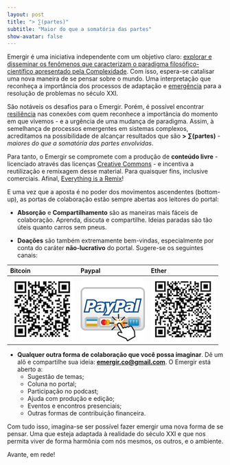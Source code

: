 ```yaml
---
layout: post
title: "> ∑(partes)"
subtitle: "Maior do que a somatória das partes"
show-avatar: false
---
```


Emergir é uma iniciativa independente com um objetivo claro: [explorar e disseminar os fenômenos que caracterizam o paradigma filosófico-científico apresentado pela Complexidade](https://emergir.github.io/2017-10-16-Por-que-Emergir/). Com isso, espera-se catalisar uma nova maneira de se pensar sobre o mundo. Uma interpretação que reconheça a importância dos processos de adaptação e [emergência](https://pt.wikipedia.org/wiki/Emerg%C3%AAncia) para a resolução de problemas no século XXI.

São notáveis os desafios para o Emergir. Porém, é possível encontrar [resiliência](https://pt.wikipedia.org/wiki/Resili%C3%AAncia) nas conexões com quem reconhece a importância do momento em que vivemos - e a urgência de uma mudança de paradigma. Assim, à semelhança de processos emergentes em sistemas complexos, acreditamos na possibilidade de alcançar resultados que são **> ∑(partes)** - *maiores do que a somatória das partes envolvidas*.

Para tanto, o Emergir se compromete com a produção de **conteúdo livre** - licenciado através das licenças [Creative Commons](https://br.creativecommons.org/) - e incentiva a reutilização e remixagem desse material. Para quaisquer fins, inclusive comerciais. Afinal, [Everything is a Remix](http://www.everythingisaremix.info/)!

E uma vez que a aposta é no poder dos movimentos ascendentes (bottom-up), as portas de colaboração estão sempre abertas aos leitores do portal:

* **Absorção** e **Compartilhamento** são as maneiras mais fáceis de colaboração. Aprenda, discuta e compartilhe. Ideias paradas são tão úteis quanto carros sem pneus.

* **Doações** são também extremamente bem-vindas, especialmente por conta do caráter **não-lucrativo** do portal. Sugere-se os seguintes canais:


| Bitcoin | Paypal | Ether |
| :------ |:--- | :--- |
| ![Bitcoin](/img/emergir_bitcoin_small.png) | [![Paypal](/img/_paypal.png)](https://www.paypal.me/emergir/) | ![Ether](/img/emergir_ether_small.png) |



* **Qualquer outra forma de colaboração que você possa imaginar**. Dê um alô e compartilhe sua ideia: **emergir.co@gmail.com**. O Emergir está aberto a:
  * Sugestão de temas;
  * Coluna no portal;
  * Participação no podcast;
  * Ajuda com produção e edição;
  * Eventos e encontros presenciais;
  * Outras formas de contribuição financeira.
  
Com tudo isso, imagina-se ser possível fazer emergir uma nova forma de se pensar. Uma que esteja adaptada à realidade do século XXI e que nos permita viver de forma harmônia com nós mesmos, os outros, e o ambiente.

Avante, em rede!


